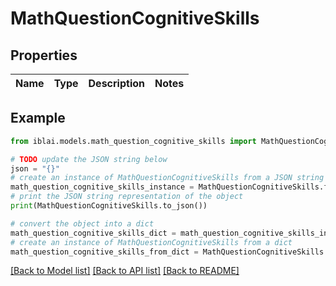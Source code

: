 # MathQuestionCognitiveSkills


## Properties

Name | Type | Description | Notes
------------ | ------------- | ------------- | -------------

## Example

```python
from iblai.models.math_question_cognitive_skills import MathQuestionCognitiveSkills

# TODO update the JSON string below
json = "{}"
# create an instance of MathQuestionCognitiveSkills from a JSON string
math_question_cognitive_skills_instance = MathQuestionCognitiveSkills.from_json(json)
# print the JSON string representation of the object
print(MathQuestionCognitiveSkills.to_json())

# convert the object into a dict
math_question_cognitive_skills_dict = math_question_cognitive_skills_instance.to_dict()
# create an instance of MathQuestionCognitiveSkills from a dict
math_question_cognitive_skills_from_dict = MathQuestionCognitiveSkills.from_dict(math_question_cognitive_skills_dict)
```
[[Back to Model list]](../README.md#documentation-for-models) [[Back to API list]](../README.md#documentation-for-api-endpoints) [[Back to README]](../README.md)


